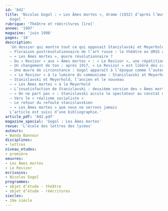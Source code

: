 ```yaml
---
id: '842'
title: 'Nicolas Gogol : « Les Âmes mortes », drame (1932) d’après l’œuvre de Nicolas
  Gogol '
rubrique: 'Théâtre et réécritures [1re]'
annee: '1997'
magazine: 'juin 1998'
pages: '18'
description: 
  'Un dossier qui montre tout ce qui opposait Stanislavski et Meyerhold dans leur conception de l’œuvre de Gogol…
  – Floraison postrévolutionnaire de l’art russe : le théâtre en URSS après la révolution de 1917
  – « Les Âmes mortes », œuvre révolutionnaire ?
  – Du « Revizor » aux « Âmes mortes » : « Le Revizor », une répétition générale de l’intrigue des « Âmes mortes »
  – Un changement de ton : après 1917, « Le Revizor » est libéré des craintes de la censure
  – Une œuvre de circonstance : Gogol apparaît à l’époque comme l’auteur qui a le mieux dénoncé la décomposition de la Russie tsariste
  – « Le Revizor » à la lumière du communisme : Stanislavski et Meyerhold montent « Le Revizor »
  – Stanislavski et Meyerhold, l’ancien et le nouveau
  – « Les Âmes mortes » à la Meyerhold
  – L’insatisfaction de Stanislavski : deuxième version des « Âmes mortes »
  – « On ne part pas » : Stanislavski accule le spectateur au constat de Beckett
  – Vers le « réalisme socialiste »
  – Le retour du refoulé stanislavskien
  – « Les Âmes mortes » que nous ne verrons jamais
  L’article est suivi d’une bibliographie.'
article_pdf: '842.pdf'
magazine_special: 'Gogol : Les Âmes mortes'
revue: 'L’école des lettres des lycées'
auteurs:
- Wanda Bannour
disciplines:
- lettres
niveau_etudes:
- première
oeuvres:
- Les Âmes mortes
- Le Revizor
ecrivains:
- Nicolas Gogol
programmes:
- objet d’étude - théâtre
- objet d’étude - réécritures
siecles:
- 19e siècle
---
```

